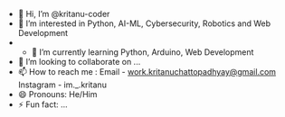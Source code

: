 - 👋 Hi, I’m @kritanu-coder
- 👀 I’m interested in Python, AI-ML, Cybersecurity, Robotics and Web Development
- - 🌱 I’m currently learning Python, Arduino, Web Development
- 💞️ I’m looking to collaborate on ...
- 📫 How to reach me : Email - work.kritanuchattopadhyay@gmail.com Instagram - im._.kritanu
- 😄 Pronouns: He/Him
- ⚡ Fun fact: ...

<!---
kritanu-coder/kritanu-coder is a ✨ special ✨ repository because its `README.md` (this file) appears on your GitHub profile.
You can click the Preview link to take a look at your changes.
--->
